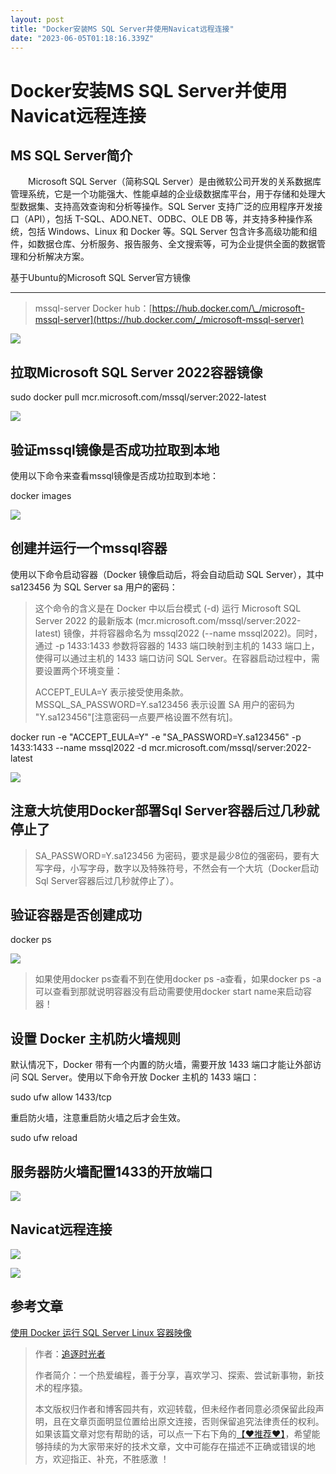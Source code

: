 ```yaml
---
layout: post
title: "Docker安装MS SQL Server并使用Navicat远程连接"
date: "2023-06-05T01:18:16.339Z"
---
```

Docker安装MS SQL Server并使用Navicat远程连接
===================================

MS SQL Server简介
---------------

　　Microsoft SQL Server（简称SQL Server）是由微软公司开发的关系数据库管理系统，它是一个功能强大、性能卓越的企业级数据库平台，用于存储和处理大型数据集、支持高效查询和分析等操作。SQL Server 支持广泛的应用程序开发接口（API），包括 T-SQL、ADO.NET、ODBC、OLE DB 等，并支持多种操作系统，包括 Windows、Linux 和 Docker 等。SQL Server 包含许多高级功能和组件，如数据仓库、分析服务、报告服务、全文搜索等，可为企业提供全面的数据管理和分析解决方案。

基于Ubuntu的Microsoft SQL Server官方镜像  

------------------------------------

> mssql-server Docker hub：[https://hub.docker.com/\_/microsoft-mssql-server](https://hub.docker.com/_/microsoft-mssql-server)

![](https://img2023.cnblogs.com/blog/1336199/202306/1336199-20230604143653891-418492007.png)

拉取Microsoft SQL Server 2022容器镜像
-------------------------------

sudo docker pull mcr.microsoft.com/mssql/server:2022-latest

![](https://img2023.cnblogs.com/blog/1336199/202306/1336199-20230604144118956-1075032744.png)

验证mssql镜像是否成功拉取到本地
------------------

使用以下命令来查看mssql镜像是否成功拉取到本地：

docker images

![](https://img2023.cnblogs.com/blog/1336199/202306/1336199-20230604144258259-1171472017.png)

创建并运行一个mssql容器
--------------

使用以下命令启动容器（Docker 镜像启动后，将会自动启动 SQL Server），其中 sa123456 为 SQL Server sa 用户的密码：

> 这个命令的含义是在 Docker 中以后台模式 (-d) 运行 Microsoft SQL Server 2022 的最新版本 (mcr.microsoft.com/mssql/server:2022-latest) 镜像，并将容器命名为 mssql2022 (--name mssql2022)。同时，通过 -p 1433:1433 参数将容器的 1433 端口映射到主机的 1433 端口上，使得可以通过主机的 1433 端口访问 SQL Server。在容器启动过程中，需要设置两个环境变量：
> 
> ACCEPT\_EULA=Y 表示接受使用条款。  
> MSSQL\_SA\_PASSWORD=Y.sa123456 表示设置 SA 用户的密码为 "Y.sa123456"\[注意密码一点要严格设置不然有坑\]。

docker run -e "ACCEPT\_EULA=Y" -e "SA\_PASSWORD\=Y.sa123456" -p 1433:1433 --name mssql2022 -d mcr.microsoft.com/mssql/server:2022\-latest

![](https://img2023.cnblogs.com/blog/1336199/202306/1336199-20230604144915060-938411972.png)

注意大坑使用Docker部署Sql Server容器后过几秒就停止了
----------------------------------

> SA\_PASSWORD=Y.sa123456 为密码，要求是最少8位的强密码，要有大写字母，小写字母，数字以及特殊符号，不然会有一个大坑（Docker启动Sql Server容器后过几秒就停止了）。

验证容器是否创建成功
----------

docker ps

![](https://img2023.cnblogs.com/blog/1336199/202306/1336199-20230604151830587-267338672.png)

> 如果使用docker ps查看不到在使用docker ps -a查看，如果docker ps -a可以查看到那就说明容器没有启动需要使用docker start name来启动容器！

设置 Docker 主机防火墙规则
-----------------

默认情况下，Docker 带有一个内置的防火墙，需要开放 1433 端口才能让外部访问 SQL Server。使用以下命令开放 Docker 主机的 1433 端口：

sudo ufw allow 1433/tcp

重启防火墙，注意重启防火墙之后才会生效。

sudo ufw reload

服务器防火墙配置1433的开放端口
-----------------

![](https://img2023.cnblogs.com/blog/1336199/202306/1336199-20230604150339029-347026672.png)

Navicat远程连接
-----------

![](https://img2023.cnblogs.com/blog/1336199/202306/1336199-20230604150016094-206105342.png)

![](https://img2023.cnblogs.com/blog/1336199/202306/1336199-20230604153804408-785182276.png)

参考文章
----

[使用 Docker 运行 SQL Server Linux 容器映像](https://learn.microsoft.com/zh-cn/sql/linux/quickstart-install-connect-docker?view=sql-server-ver16&pivots=cs1-bash)

> 作者：[追逐时光者](https://www.cnblogs.com/Can-daydayup/)
> 
> 作者简介：一个热爱编程，善于分享，喜欢学习、探索、尝试新事物，新技术的程序猿。
> 
> 本文版权归作者和博客园共有，欢迎转载，但未经作者同意必须保留此段声明，且在文章页面明显位置给出原文连接，否则保留追究法律责任的权利。如果该篇文章对您有帮助的话，可以点一下右下角的[【♥推荐♥】](javascript:void(0))，希望能够持续的为大家带来好的技术文章，文中可能存在描述不正确或错误的地方，欢迎指正、补充，不胜感激 ！